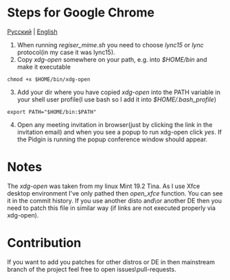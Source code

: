# Steps for Google Chrome

[Русский](./readme.ru.md) | [English](./readme.md)

1. When running *regiser_mime.sh* you need to choose *lync15* or *lync* protocol(in my case it was lync15).
2. Copy *xdg-open* somewhere on your path, e.g. into *$HOME/bin* and make it executable
```
chmod +x $HOME/bin/xdg-open
```
3. Add your dir where you have copied *xdg-open* into the PATH variable in your shell user profile(I use bash so I add it into *$HOME/.bash_profile*)
```
export PATH="$HOME/bin:$PATH"
```
4. Open any meeting invitation in browser(just by clicking the link in the invitation email) and when you see a popup to run xdg-open click *yes*. If the Pidgin is running the popup conference window should appear.

# Notes
The *xdg-open* was taken from my linux Mint 19.2 Tina. 
As I use Xfce desktop environment I've only pathed then *open_xfce* function. You can see it in the commit history.
If you use another disto and\or another DE then you need to patch this file in similar way (if links are not executed properly via xdg-open).

# Contribution
If you want to add you patches for other distros or DE in then mainstream branch of the project feel free to open issues\pull-requests.
